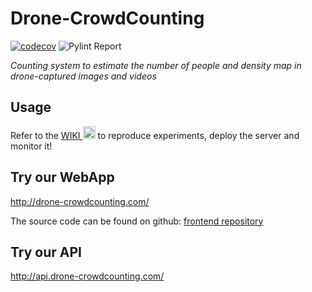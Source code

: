 # Drone-CrowdCounting 
[![codecov](https://codecov.io/gh/pasqualedem/CrowdCounting-on-VisDrone2020/branch/main/graph/badge.svg?token=C9QW2GJ38Q)](https://codecov.io/gh/pasqualedem/CrowdCounting-on-VisDrone2020)
![Pylint Report](https://github.com/se4ai2122-cs-uniba/Drone-CrowdCounting/actions/workflows/linting.yml/badge.svg)

*Counting system to estimate the number of people and density map in drone-captured images and videos*

## Usage

Refer to the [WIKI <img src="https://imagizer.imageshack.com/img922/1136/MF5FW8.png" alt="drawing" width="20"/>](https://github.com/se4ai2122-cs-uniba/Drone-CrowdCounting/wiki)  to reproduce experiments, deploy the server and monitor it!

## Try our WebApp

http://drone-crowdcounting.com/

The source code can be found on github:
[frontend repository](https://github.com/MauroCamporeale/dronecrowd-wa)

## Try our API
http://api.drone-crowdcounting.com/


